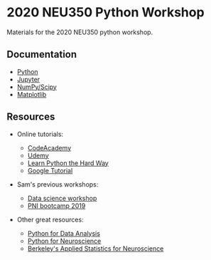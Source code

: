 # 2020 NEU350 Python Workshop

Materials for the 2020 NEU350 python workshop.

## Documentation
- [Python](https://docs.python.org/3/) 
- [Jupyter](https://jupyter.org/documentation)
- [NumPy/Scipy](https://docs.scipy.org/doc/)
- [Matplotlib](https://matplotlib.org/)

## Resources
- Online tutorials:
  - [CodeAcademy](https://www.codecademy.com/learn/learn-python)
  - [Udemy](https://www.udemy.com/topic/python/free/)
  - [Learn Python the Hard Way](https://learnpythonthehardway.org/)
  - [Google Tutorial](https://developers.google.com/edu/python/)

- Sam's previous workshops:
  - [Data science workshop](https://github.com/szorowi1/qmss2017)
  - [PNI bootcamp 2019](https://github.com/zashwood/pni_bootcamp_2019)

- Other great resources:
  - [Python for Data Analysis](https://www.kevinsheppard.com/Python_for_Econometrics)
  - [Python for Neuroscience](https://github.com/kylerbrown/python-for-neuroscience)
  - [Berkeley's Applied Statistics for Neuroscience](https://github.com/charlesfrye/AppliedStatisticsForNeuroscience)
